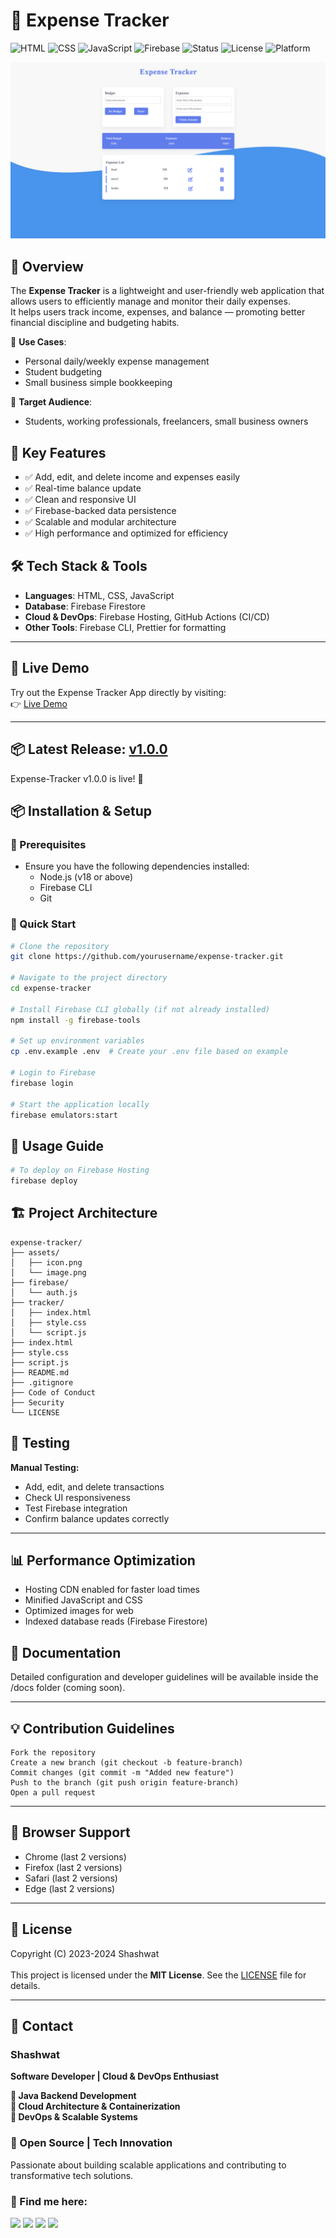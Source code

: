 # 📌 Expense Tracker

![HTML](https://img.shields.io/badge/HTML-5-orange?logo=html5)
![CSS](https://img.shields.io/badge/CSS-3-blue?logo=css3)
![JavaScript](https://img.shields.io/badge/JavaScript-ES6+-yellow?logo=javascript)
![Firebase](https://img.shields.io/badge/Firebase-Auth-orange?logo=firebase)
![Status](https://img.shields.io/badge/Status-Active-brightgreen)
![License](https://img.shields.io/badge/License-MIT-yellow.svg)
![Platform](https://img.shields.io/badge/Platform-Web-lightgrey)

![Project Banner](https://github.com/Shashwat-19/Expense-Tracker/raw/main/Assets/image.png)

## 🚀 Overview
The **Expense Tracker** is a lightweight and user-friendly web application that allows users to efficiently manage and monitor their daily expenses.  
It helps users track income, expenses, and balance — promoting better financial discipline and budgeting habits.

🔹 **Use Cases**:
- Personal daily/weekly expense management
- Student budgeting
- Small business simple bookkeeping

🔹 **Target Audience**:
- Students, working professionals, freelancers, small business owners

## 🎯 Key Features
- ✅ Add, edit, and delete income and expenses easily
- ✅ Real-time balance update
- ✅ Clean and responsive UI
- ✅ Firebase-backed data persistence
- ✅ Scalable and modular architecture
- ✅ High performance and optimized for efficiency

## 🛠️ Tech Stack & Tools
- **Languages**: HTML, CSS, JavaScript
- **Database**: Firebase Firestore
- **Cloud & DevOps**: Firebase Hosting, GitHub Actions (CI/CD)
- **Other Tools**: Firebase CLI, Prettier for formatting

---

## 🚀 Live Demo

Try out the Expense Tracker App directly by visiting:<br>
👉 [Live Demo](https://shashwat-19.github.io/Expense-Tracker/)

---
## 📦 Latest Release: [v1.0.0](https://github.com/Shashwat-19/Expense-Tracker/releases/tag/v1.0.0)

Expense-Tracker v1.0.0 is live! 🎉    


## 📦 Installation & Setup

### 🔧 Prerequisites
- Ensure you have the following dependencies installed:
  - Node.js (v18 or above)
  - Firebase CLI
  - Git

### 🚀 Quick Start
```sh
# Clone the repository
git clone https://github.com/yourusername/expense-tracker.git

# Navigate to the project directory
cd expense-tracker

# Install Firebase CLI globally (if not already installed)
npm install -g firebase-tools

# Set up environment variables
cp .env.example .env  # Create your .env file based on example

# Login to Firebase
firebase login

# Start the application locally
firebase emulators:start
```

## 🚀 Usage Guide

```sh
# To deploy on Firebase Hosting
firebase deploy
```
## 🏗️ Project Architecture
```
expense-tracker/
├── assets/
│   ├── icon.png
│   └── image.png
├── firebase/
│   └── auth.js
├── tracker/
│   ├── index.html
│   ├── style.css
│   └── script.js
├── index.html
├── style.css
├── script.js
├── README.md
├── .gitignore
├── Code of Conduct
├── Security
└── LICENSE
```

## 🧪 Testing
**Manual Testing:**

- Add, edit, and delete transactions<br>
- Check UI responsiveness<br>
- Test Firebase integration<br>
- Confirm balance updates correctly


---

## 📊 Performance Optimization

-  Hosting CDN enabled for faster load times<br>
- Minified JavaScript and CSS<br>
- Optimized images for web<br>
- Indexed database reads (Firebase Firestore)

## 📖 Documentation

Detailed configuration and developer guidelines will be available inside the /docs folder (coming soon).

---

## 💡 Contribution Guidelines
```
Fork the repository
Create a new branch (git checkout -b feature-branch)
Commit changes (git commit -m "Added new feature")
Push to the branch (git push origin feature-branch)
Open a pull request
```
---

## 📱 Browser Support

- Chrome (last 2 versions)<br>
- Firefox (last 2 versions)<br>
- Safari (last 2 versions)<br>
- Edge (last 2 versions)

---
## 📜 License

Copyright (C) 2023-2024 Shashwat<br><br>
This project is licensed under the **MIT License**. See the [LICENSE](LICENSE) file for details.

---

## 📩 Contact  
### Shashwat  
**Software Developer | Cloud & DevOps Enthusiast**

**🔹 Java Backend Development**<br>
**🔹 Cloud Architecture & Containerization**<br>
**🔹 DevOps & Scalable Systems**

### 🚀 Open Source | Tech Innovation  
Passionate about building scalable applications and contributing to transformative tech solutions.

### 📌 Find me here:  
[<img src="https://img.shields.io/badge/GitHub-181717?style=for-the-badge&logo=github&logoColor=white" />](https://github.com/Shashwat-19)  [<img src="https://img.shields.io/badge/LinkedIn-0A66C2?style=for-the-badge&logo=linkedin&logoColor=white" />](https://www.linkedin.com/in/shashwatk1956/)  [<img src="https://img.shields.io/badge/Email-D14836?style=for-the-badge&logo=gmail&logoColor=white" />](mailto:shashwat1956@gmail.com)  [<img src="https://img.shields.io/badge/Hashnode-2962FF?style=for-the-badge&logo=hashnode&logoColor=white" />](https://hashnode.com/@Shashwat56)